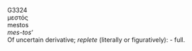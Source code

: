 <body>
  <p>G3324<br>  μεστός  <br> mestos  <br><i>mes-tos‘ </i><br>Of uncertain derivative; <i>replete</i> (literally or figuratively): - full.<br></p>
 </body>